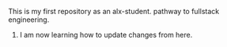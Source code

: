 This is my first repository as an alx-student. pathway to fullstack engineering.
1. I am now learning how to update changes from here.
